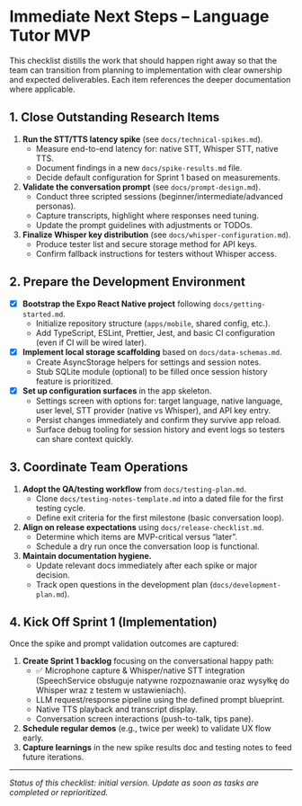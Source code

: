 # Immediate Next Steps – Language Tutor MVP

This checklist distills the work that should happen right away so that the
team can transition from planning to implementation with clear ownership and
expected deliverables. Each item references the deeper documentation where
applicable.

## 1. Close Outstanding Research Items

1. **Run the STT/TTS latency spike** (see `docs/technical-spikes.md`).
   - Measure end-to-end latency for: native STT, Whisper STT, native TTS.
   - Document findings in a new `docs/spike-results.md` file.
   - Decide default configuration for Sprint 1 based on measurements.
2. **Validate the conversation prompt** (see `docs/prompt-design.md`).
   - Conduct three scripted sessions (beginner/intermediate/advanced personas).
   - Capture transcripts, highlight where responses need tuning.
   - Update the prompt guidelines with adjustments or TODOs.
3. **Finalize Whisper key distribution** (see `docs/whisper-configuration.md`).
   - Produce tester list and secure storage method for API keys.
   - Confirm fallback instructions for testers without Whisper access.

## 2. Prepare the Development Environment

- [x] **Bootstrap the Expo React Native project** following `docs/getting-started.md`.
  - Initialize repository structure (`apps/mobile`, shared config, etc.).
  - Add TypeScript, ESLint, Prettier, Jest, and basic CI configuration (even if
    CI will be wired later).
- [x] **Implement local storage scaffolding** based on `docs/data-schemas.md`.
  - Create AsyncStorage helpers for settings and session notes.
  - Stub SQLite module (optional) to be filled once session history feature is
    prioritized.
- [x] **Set up configuration surfaces** in the app skeleton.
  - Settings screen with options for: target language, native language, user
    level, STT provider (native vs Whisper), and API key entry.
  - Persist changes immediately and confirm they survive app reload.
  - Surface debug tooling for session history and event logs so testers can
    share context quickly.

## 3. Coordinate Team Operations

1. **Adopt the QA/testing workflow** from `docs/testing-plan.md`.
   - Clone `docs/testing-notes-template.md` into a dated file for the first
     testing cycle.
   - Define exit criteria for the first milestone (basic conversation loop).
2. **Align on release expectations** using `docs/release-checklist.md`.
   - Determine which items are MVP-critical versus “later”.
   - Schedule a dry run once the conversation loop is functional.
3. **Maintain documentation hygiene.**
   - Update relevant docs immediately after each spike or major decision.
   - Track open questions in the development plan (`docs/development-plan.md`).

## 4. Kick Off Sprint 1 (Implementation)

Once the spike and prompt validation outcomes are captured:

1. **Create Sprint 1 backlog** focusing on the conversational happy path:
   - ✅ Microphone capture & Whisper/native STT integration (SpeechService obsługuje natywne rozpoznawanie oraz wysyłkę do Whisper wraz z testem w ustawieniach).
   - LLM request/response pipeline using the defined prompt blueprint.
   - Native TTS playback and transcript display.
   - Conversation screen interactions (push-to-talk, tips pane).
2. **Schedule regular demos** (e.g., twice per week) to validate UX flow early.
3. **Capture learnings** in the new spike results doc and testing notes to feed
   future iterations.

---
*Status of this checklist: initial version. Update as soon as tasks are
completed or reprioritized.*
